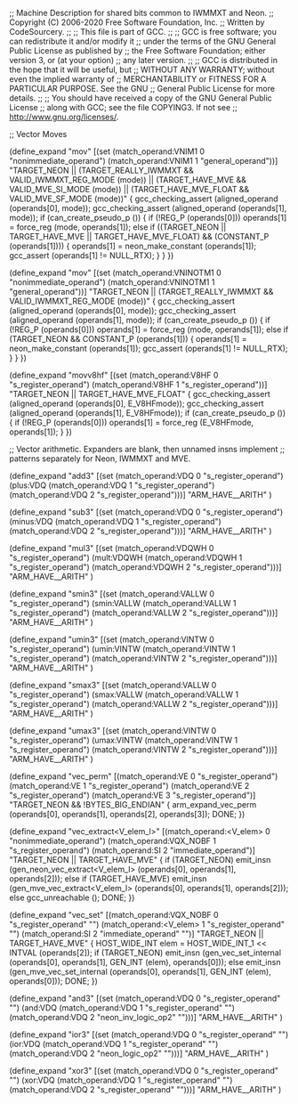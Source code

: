 ;; Machine Description for shared bits common to IWMMXT and Neon.
;; Copyright (C) 2006-2020 Free Software Foundation, Inc.
;; Written by CodeSourcery.
;;
;; This file is part of GCC.
;;
;; GCC is free software; you can redistribute it and/or modify it
;; under the terms of the GNU General Public License as published by
;; the Free Software Foundation; either version 3, or (at your option)
;; any later version.
;;
;; GCC is distributed in the hope that it will be useful, but
;; WITHOUT ANY WARRANTY; without even the implied warranty of
;; MERCHANTABILITY or FITNESS FOR A PARTICULAR PURPOSE.  See the GNU
;; General Public License for more details.
;;
;; You should have received a copy of the GNU General Public License
;; along with GCC; see the file COPYING3.  If not see
;; <http://www.gnu.org/licenses/>.

;; Vector Moves

(define_expand "mov<mode>"
  [(set (match_operand:VNIM1 0 "nonimmediate_operand")
	(match_operand:VNIM1 1 "general_operand"))]
  "TARGET_NEON
   || (TARGET_REALLY_IWMMXT && VALID_IWMMXT_REG_MODE (<MODE>mode))
   || (TARGET_HAVE_MVE && VALID_MVE_SI_MODE (<MODE>mode))
   || (TARGET_HAVE_MVE_FLOAT && VALID_MVE_SF_MODE (<MODE>mode))"
   {
  gcc_checking_assert (aligned_operand (operands[0], <MODE>mode));
  gcc_checking_assert (aligned_operand (operands[1], <MODE>mode));
  if (can_create_pseudo_p ())
    {
      if (!REG_P (operands[0]))
	operands[1] = force_reg (<MODE>mode, operands[1]);
      else if ((TARGET_NEON || TARGET_HAVE_MVE || TARGET_HAVE_MVE_FLOAT)
	       && (CONSTANT_P (operands[1])))
	{
	  operands[1] = neon_make_constant (operands[1]);
	  gcc_assert (operands[1] != NULL_RTX);
	}
    }
})

(define_expand "mov<mode>"
  [(set (match_operand:VNINOTM1 0 "nonimmediate_operand")
	(match_operand:VNINOTM1 1 "general_operand"))]
  "TARGET_NEON
   || (TARGET_REALLY_IWMMXT && VALID_IWMMXT_REG_MODE (<MODE>mode))"
{
  gcc_checking_assert (aligned_operand (operands[0], <MODE>mode));
  gcc_checking_assert (aligned_operand (operands[1], <MODE>mode));
  if (can_create_pseudo_p ())
    {
      if (!REG_P (operands[0]))
	operands[1] = force_reg (<MODE>mode, operands[1]);
      else if (TARGET_NEON && CONSTANT_P (operands[1]))
	{
	  operands[1] = neon_make_constant (operands[1]);
	  gcc_assert (operands[1] != NULL_RTX);
	}
    }
})

(define_expand "movv8hf"
  [(set (match_operand:V8HF 0 "s_register_operand")
       (match_operand:V8HF 1 "s_register_operand"))]
   "TARGET_NEON || TARGET_HAVE_MVE_FLOAT"
{
  gcc_checking_assert (aligned_operand (operands[0], E_V8HFmode));
  gcc_checking_assert (aligned_operand (operands[1], E_V8HFmode));
   if (can_create_pseudo_p ())
     {
       if (!REG_P (operands[0]))
	 operands[1] = force_reg (E_V8HFmode, operands[1]);
     }
})

;; Vector arithmetic.  Expanders are blank, then unnamed insns implement
;; patterns separately for Neon, IWMMXT and MVE.

(define_expand "add<mode>3"
  [(set (match_operand:VDQ 0 "s_register_operand")
	(plus:VDQ (match_operand:VDQ 1 "s_register_operand")
		  (match_operand:VDQ 2 "s_register_operand")))]
  "ARM_HAVE_<MODE>_ARITH"
)

(define_expand "sub<mode>3"
  [(set (match_operand:VDQ 0 "s_register_operand")
	(minus:VDQ (match_operand:VDQ 1 "s_register_operand")
		   (match_operand:VDQ 2 "s_register_operand")))]
  "ARM_HAVE_<MODE>_ARITH"
)

(define_expand "mul<mode>3"
  [(set (match_operand:VDQWH 0 "s_register_operand")
	(mult:VDQWH (match_operand:VDQWH 1 "s_register_operand")
		    (match_operand:VDQWH 2 "s_register_operand")))]
  "ARM_HAVE_<MODE>_ARITH"
)

(define_expand "smin<mode>3"
  [(set (match_operand:VALLW 0 "s_register_operand")
	(smin:VALLW (match_operand:VALLW 1 "s_register_operand")
		    (match_operand:VALLW 2 "s_register_operand")))]
   "ARM_HAVE_<MODE>_ARITH"
)

(define_expand "umin<mode>3"
  [(set (match_operand:VINTW 0 "s_register_operand")
	(umin:VINTW (match_operand:VINTW 1 "s_register_operand")
		    (match_operand:VINTW 2 "s_register_operand")))]
   "ARM_HAVE_<MODE>_ARITH"
)

(define_expand "smax<mode>3"
  [(set (match_operand:VALLW 0 "s_register_operand")
	(smax:VALLW (match_operand:VALLW 1 "s_register_operand")
		    (match_operand:VALLW 2 "s_register_operand")))]
   "ARM_HAVE_<MODE>_ARITH"
)

(define_expand "umax<mode>3"
  [(set (match_operand:VINTW 0 "s_register_operand")
	(umax:VINTW (match_operand:VINTW 1 "s_register_operand")
		    (match_operand:VINTW 2 "s_register_operand")))]
   "ARM_HAVE_<MODE>_ARITH"
)

(define_expand "vec_perm<mode>"
  [(match_operand:VE 0 "s_register_operand")
   (match_operand:VE 1 "s_register_operand")
   (match_operand:VE 2 "s_register_operand")
   (match_operand:VE 3 "s_register_operand")]
  "TARGET_NEON && !BYTES_BIG_ENDIAN"
{
  arm_expand_vec_perm (operands[0], operands[1], operands[2], operands[3]);
  DONE;
})

(define_expand "vec_extract<mode><V_elem_l>"
 [(match_operand:<V_elem> 0 "nonimmediate_operand")
  (match_operand:VQX_NOBF 1 "s_register_operand")
  (match_operand:SI 2 "immediate_operand")]
 "TARGET_NEON || TARGET_HAVE_MVE"
{
  if (TARGET_NEON)
    emit_insn (gen_neon_vec_extract<mode><V_elem_l> (operands[0], operands[1],
						     operands[2]));
  else if (TARGET_HAVE_MVE)
    emit_insn (gen_mve_vec_extract<mode><V_elem_l> (operands[0], operands[1],
						     operands[2]));
  else
    gcc_unreachable ();
  DONE;
})

(define_expand "vec_set<mode>"
  [(match_operand:VQX_NOBF 0 "s_register_operand" "")
   (match_operand:<V_elem> 1 "s_register_operand" "")
   (match_operand:SI 2 "immediate_operand" "")]
  "TARGET_NEON || TARGET_HAVE_MVE"
{
  HOST_WIDE_INT elem = HOST_WIDE_INT_1 << INTVAL (operands[2]);
  if (TARGET_NEON)
    emit_insn (gen_vec_set<mode>_internal (operands[0], operands[1],
					   GEN_INT (elem), operands[0]));
  else
    emit_insn (gen_mve_vec_set<mode>_internal (operands[0], operands[1],
					       GEN_INT (elem), operands[0]));
  DONE;
})

(define_expand "and<mode>3"
  [(set (match_operand:VDQ 0 "s_register_operand" "")
	(and:VDQ (match_operand:VDQ 1 "s_register_operand" "")
		 (match_operand:VDQ 2 "neon_inv_logic_op2" "")))]
  "ARM_HAVE_<MODE>_ARITH"
)

(define_expand "ior<mode>3"
  [(set (match_operand:VDQ 0 "s_register_operand" "")
	(ior:VDQ (match_operand:VDQ 1 "s_register_operand" "")
		 (match_operand:VDQ 2 "neon_logic_op2" "")))]
  "ARM_HAVE_<MODE>_ARITH"
)

(define_expand "xor<mode>3"
  [(set (match_operand:VDQ 0 "s_register_operand" "")
	(xor:VDQ (match_operand:VDQ 1 "s_register_operand" "")
		 (match_operand:VDQ 2 "s_register_operand" "")))]
  "ARM_HAVE_<MODE>_ARITH"
)
